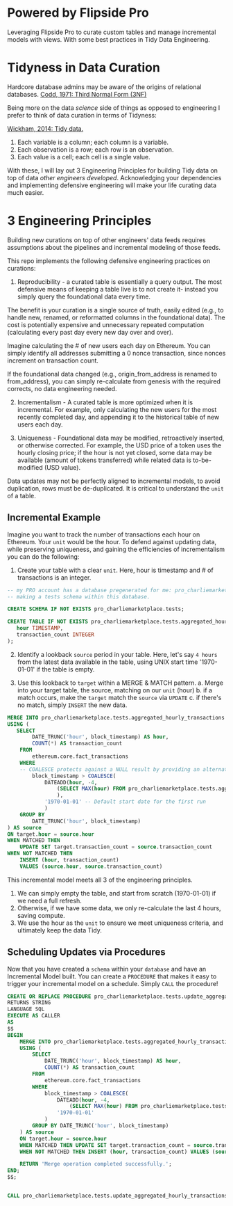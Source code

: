 # Powered by Flipside Pro
 Leveraging Flipside Pro to curate custom tables and manage incremental models with views. With some best practices in Tidy Data Engineering.

# Tidyness in Data Curation

Hardcore database admins may be aware of the origins of relational databases. 
[Codd, 1971: Third Normal Form (3NF)](https://en.wikipedia.org/wiki/Third_normal_form) 

Being more on the data *science* side of things as opposed to engineering I prefer to think of data curation in terms of Tidyness:

[Wickham, 2014: Tidy data.](https://cran.r-project.org/web/packages/tidyr/vignettes/tidy-data.html)

1. Each variable is a column; each column is a variable.
2. Each observation is a row; each row is an observation.
3. Each value is a cell; each cell is a single value.

With these, I will lay out 3 Engineering Principles for building Tidy data on top of data *other engineers developed*. Acknowledging your dependencies and implementing defensive engineering will make your life curating data much easier.

 # 3 Engineering Principles

 Building new curations on top of other engineers' data feeds requires assumptions about the pipelines and incremental modeling of those feeds. 

 This repo implements the following defensive engineering practices on curations: 

 1. Reproducibility - a curated table is essentially a query output. The most defensive means of keeping a table live is to not create it- instead you simply query the foundational data every time.
 
 The benefit is your curation is a single source of truth, easily edited (e.g., to handle new, renamed, or reformatted columns in the foundational data). The cost is potentially expensive and unnecessary repeated computation (calculating every past day every new day over and over).

Imagine calculating the # of new users each day on Ethereum. You can simply identify all addresses submitting a 0 nonce transaction, since nonces increment on transaction count.

If the foundational data changed (e.g., origin_from_address is renamed to from_address), you can simply re-calculate from genesis with the required corrects, no data engineering needed.

 2. Incrementalism - A curated table is more optimized when it is incremental. For example, only calculating the new users for the most recently completed day, and appending it to the historical table of new users each day.

 3. Uniqueness - Foundational data may be modified, retroactively inserted, or otherwise corrected. For example, the USD price of a token uses the hourly closing price; if the hour is not yet closed, some data may be available (amount of tokens transferred) while related data is to-be-modified (USD value). 

 Data updates may not be perfectly aligned to incremental models, to avoid duplication, rows must be de-duplicated. It is critical to understand the `unit` of a table. 

 ## Incremental Example 

Imagine you want to track the number of transactions each hour on Ethereum. Your `unit` would be the hour. To defend against updating data, while preserving uniqueness, and gaining the efficiencies of incrementalism you can do the following:

1. Create your table with a clear `unit`. Here, hour is timestamp and # of transactions is an integer.

 ```sql 
-- my PRO account has a database pregenerated for me: pro_charliemarketplace
-- making a tests schema within this database.

CREATE SCHEMA IF NOT EXISTS pro_charliemarketplace.tests; 

CREATE TABLE IF NOT EXISTS pro_charliemarketplace.tests.aggregated_hourly_transactions (
    hour TIMESTAMP,
    transaction_count INTEGER
);

```

2. Identify a lookback `source` period in your table. Here, let's say `4 hours` from the latest data available in the table, using UNIX start time '1970-01-01' if the table is empty.

3. Use this lookback to `target` within a MERGE & MATCH pattern.
    a. Merge into your target table, the source, matching on our `unit` (hour)
    b. if a match occurs, make the `target` match the `source` via `UPDATE`
    c. if there's no match, simply `INSERT` the new data.

```sql
MERGE INTO pro_charliemarketplace.tests.aggregated_hourly_transactions AS target
USING (
   SELECT
        DATE_TRUNC('hour', block_timestamp) AS hour,
        COUNT(*) AS transaction_count
    FROM
        ethereum.core.fact_transactions
    WHERE
    -- COALESCE protects against a NULL result by providing an alternative
        block_timestamp > COALESCE(
            DATEADD(hour, -4, 
                (SELECT MAX(hour) FROM pro_charliemarketplace.tests.aggregated_hourly_transactions)
                ),
            '1970-01-01' -- Default start date for the first run
            )
    GROUP BY
        DATE_TRUNC('hour', block_timestamp)  
) AS source
ON target.hour = source.hour
WHEN MATCHED THEN
    UPDATE SET target.transaction_count = source.transaction_count
WHEN NOT MATCHED THEN
    INSERT (hour, transaction_count)
    VALUES (source.hour, source.transaction_count)
 ```

This incremental model meets all 3 of the engineering principles. 

1. We can simply empty the table, and start from scratch (1970-01-01) if we need a full refresh.
2. Otherwise, if we have some data, we only re-calculate the last 4 hours, saving compute. 
3. We use the hour as the `unit` to ensure we meet uniqueness criteria, and ultimately keep the data Tidy.

## Scheduling Updates via Procedures

Now that you have created a `schema` within your `database` and have an Incremental Model built. You can create a `PROCEDURE` 
that makes it easy to trigger your incremental model on a schedule. Simply `CALL` the procedure!

```sql
CREATE OR REPLACE PROCEDURE pro_charliemarketplace.tests.update_aggregated_hourly_transactions()
RETURNS STRING
LANGUAGE SQL
EXECUTE AS CALLER
AS
$$
BEGIN
    MERGE INTO pro_charliemarketplace.tests.aggregated_hourly_transactions AS target
    USING (
        SELECT
            DATE_TRUNC('hour', block_timestamp) AS hour,
            COUNT(*) AS transaction_count
        FROM
            ethereum.core.fact_transactions
        WHERE
            block_timestamp > COALESCE(
                DATEADD(hour, -4, 
                    (SELECT MAX(hour) FROM pro_charliemarketplace.tests.aggregated_hourly_transactions)),
                '1970-01-01'
            )
        GROUP BY DATE_TRUNC('hour', block_timestamp)
    ) AS source
    ON target.hour = source.hour
    WHEN MATCHED THEN UPDATE SET target.transaction_count = source.transaction_count
    WHEN NOT MATCHED THEN INSERT (hour, transaction_count) VALUES (source.hour, source.transaction_count);

    RETURN 'Merge operation completed successfully.';
END;
$$;

```

```sql

CALL pro_charliemarketplace.tests.update_aggregated_hourly_transactions();

```